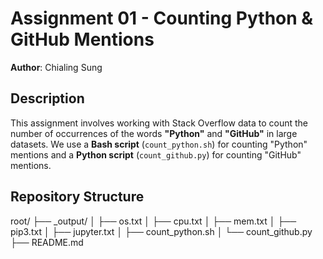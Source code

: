 # **Assignment 01 - Counting Python & GitHub Mentions**  
**Author**: Chialing Sung    

##  Description
This assignment involves working with Stack Overflow data to count the number of occurrences of the words **"Python"** and **"GitHub"** in large datasets. We use a **Bash script** (`count_python.sh`) for counting "Python" mentions and a **Python script** (`count_github.py`) for counting "GitHub" mentions.  

## Repository Structure
root/
├── _output/
│   ├── os.txt
│   ├── cpu.txt
│   ├── mem.txt
│   ├── pip3.txt
│   ├── jupyter.txt
│   ├── count_python.sh
│   └── count_github.py
├── README.md
